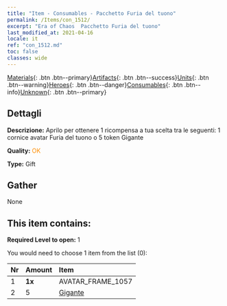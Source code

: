 ```yaml
---
title: "Item - Consumables - Pacchetto Furia del tuono"
permalink: /Items/con_1512/
excerpt: "Era of Chaos  Pacchetto Furia del tuono"
last_modified_at: 2021-04-16
locale: it
ref: "con_1512.md"
toc: false
classes: wide
---
```

 [Materials](/it/Items/){: .btn .btn--primary}[Artifacts](/it/Items/Artifacts/){: .btn .btn--success}[Units](/it/Items/Units/){: .btn .btn--warning}[Heroes](/it/Items/Heroes/){: .btn .btn--danger}[Consumables](/it/Items/Consumables/){: .btn .btn--info}[Unknown](/it/Items/Unknown/){: .btn .btn--primary}

## Dettagli
 **Descrizione:** Aprilo per ottenere 1 ricompensa a tua scelta tra le seguenti: 1 cornice avatar Furia del tuono o 5 token Gigante

 **Quality:** <span style="color: #FF8C00">OK</span>

 **Type:** Gift

## Gather

  None

## This item contains:

 **Required Level to open:** 1

 You would need to choose 1 item from the list (0):

  | Nr | Amount |     Item    |
  |:---|:-------|:------------|
  | 1 |  **1x** | AVATAR_FRAME_1057 |  | 
  | 2 | 5 | [Gigante](/it/Items/unt_241/) |  | 
